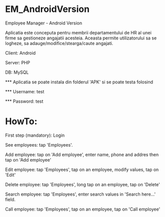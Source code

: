 # EM_AndroidVersion
Employee Manager - Android Version

Aplicatia este conceputa pentru membrii departamentului de HR al unei firme sa gestioneze angajatii acesteia.
Aceasta permite utilizatorului sa se logheze, sa adauge/modifice/stearga/caute angajati.

Client: Android

Server: PHP

DB: MySQL


*** Aplicatia se poate instala din folderul 'APK' si se poate testa folosind

*** Username: test

*** Password: test

# HowTo:

First step (mandatory): Login

See employees: 
tap 'Employees'.

Add employee:
tap on 'Add employee', enter name, phone and addres then tap on 'Add employee'

Edit employee:
tap 'Employees', tap on an employee, modify values, tap on 'Edit'

Delete employee:
tap 'Employees', long tap on an employee, tap on 'Delete'

Search employee:
tap 'Employees', enter search values in 'Search here...' field.

Call employee:
tap 'Employees', tap on an employee, tap on 'Call employee'
